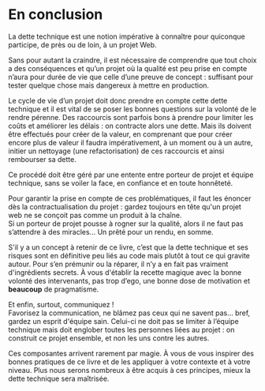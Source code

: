 # En conclusion

La dette technique est une notion impérative à connaître pour quiconque participe, de près ou de loin, à un projet Web. 

Sans pour autant la craindre, il est nécessaire de comprendre que tout choix a des conséquences et qu’un projet où la qualité est peu prise en compte n’aura pour durée de vie que celle d’une preuve de concept : suffisant pour tester quelque chose mais dangereux à mettre en production.

Le cycle de vie d’un projet doit donc prendre en compte cette dette technique et il est vital de se poser les bonnes questions sur la volonté de le rendre pérenne. Des raccourcis sont parfois bons à prendre pour limiter les coûts et améliorer les délais : on contracte alors une dette. Mais ils doivent être effectués pour créer de la valeur, en comprenant que pour créer encore plus de valeur il faudra impérativement, à un moment ou à un autre, initier un nettoyage (une refactorisation) de ces raccourcis et ainsi rembourser sa dette.

Ce procédé doit être géré par une entente entre porteur de projet et équipe technique, sans se voiler la face, en confiance et en toute honnêteté. 

Pour garantir la prise en compte de ces problématiques, il faut les énoncer dès la contractualisation du projet : gardez toujours en tête qu'un projet web ne se conçoit pas comme un produit à la chaîne.   
Si un porteur de projet pousse à rogner sur la qualité, alors il ne faut pas s’attendre à des miracles... Un prêté pour un rendu, en somme.

S'il y a un concept à retenir de ce livre, c’est que la dette technique et ses risques sont en définitive peu liés au code mais plutôt à tout ce qui gravite autour. Pour s’en prémunir ou la réparer, il n’y a en fait pas vraiment d'ingrédients secrets. À vous d'établir la recette magique avec la bonne volonté des intervenants, pas trop d’ego, une bonne dose de motivation et **beaucoup** de pragmatisme.

Et enfin, surtout, communiquez !   
Favorisez la communication, ne blâmez pas ceux qui ne savent pas… bref, gardez un esprit d'équipe sain. Celui-ci ne doit pas se limiter à l’équipe technique mais doit englober toutes les personnes liées au projet : on construit ce projet ensemble, et non les uns contre les autres.

Ces composantes arrivent rarement par magie. À vous de vous inspirer des bonnes pratiques de ce livre et de les appliquer à votre contexte et à votre niveau. Plus nous serons nombreux à être acquis à ces principes, mieux la dette technique sera maîtrisée.

